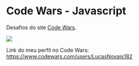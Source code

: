 # Code Wars - Javascript

Desafios do site [Code Wars](https://www.codewars.com).

![](https://www.codewars.com/users/LucasNovais182/badges/large)

Link do meu perfil no Code Wars: https://www.codewars.com/users/LucasNovais182

